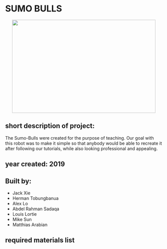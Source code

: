 # SUMO BULLS

<p align="center">
  <img width="460" height="300" src="https://media1.giphy.com/media/xUPGcnkuXfoEfhfXdS/giphy.gif">
</p>

## short description of project:
The Sumo-Bulls were created for the purpose of teaching. Our goal with this robot was to make it simple so that anybody would be able to recreate it after following our tutorials, while also looking professional and appealing.

## year created: 2019
## Built by:
* Jack Xie
* Herman Tobungbanua
* Alex Lo
* Abdel Rahman Sadaqa
* Louis Lortie
* Mike Sun
* Matthias Arabian
## required materials list

